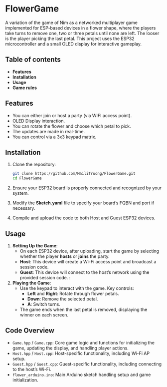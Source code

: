 # FlowerGame

A variation of the game of Nim as a networked multiplayer game implemented for ESP-based devices in a flower shape, where the players take turns to remove one, two or three petals until none are left. The looser is the player picking the last petal. This project uses the ESP32 microcontroller and a small OLED display for interactive gameplay.

## Table of contents

- **Features**
- **Installation**
- **Usage**
- **Game rules**

## Features

- You can either join or host a party (via WIFI access point).
- OLED Display interaction.
- You can rotate the flower and choose which petal to pick.
- The updates are made in real-time.
- You can control via a 3x3 keypad matrix.

## Installation

1. Clone the repository:
    ```bash
    git clone https://github.com/MailiTruong/FlowerGame.git   
    cd FlowerGame
    ```

2. Ensure your ESP32 board is properly connected and recognized by your system.

3. Modify the **Sketch.yaml** file to specify your board’s FQBN and port if necessary.

4. Compile and upload the code to both Host and Guest ESP32 devices.

## Usage

1. **Setting Up the Game**:
    - On each ESP32 device, after uploading, start the game by selecting whether the player **hosts** or **joins** the party.
    - **Host**: This device will create a Wi-Fi access point and broadcast a session code.
    - **Guest**: This device will connect to the host’s network using the provided session code.
:
2. **Playing the Game**:
    - Use the keypad to interact with the game. Key controls:
        - **Left** and **Right**: Rotate through flower petals.
        - **Down**: Remove the selected petal.
        - **A**: Switch turns.
    - The game ends when the last petal is removed, displaying the winner on each screen.

## Code Overview

- `Game.hpp` / `Game.cpp`: Core game logic and functions for initializing the game, updating the display, and handling player actions.
- `Host.hpp` / `Host.cpp`: Host-specific functionality, including Wi-Fi AP setup.
- `Guest.hpp` / `Guest.cpp`: Guest-specific functionality, including connecting to the host’s Wi-Fi.
- `flower_arduino.ino`: Main Arduino sketch handling setup and game initialization.
